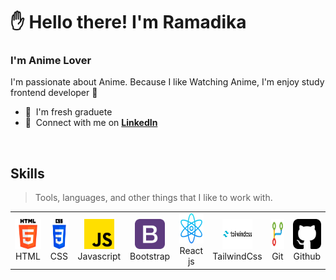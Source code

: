 <h1 align="left" id="macropower-title">✋ Hello there! I'm Ramadika </h1>
<h3 align="left">I'm Anime Lover</h3>

I'm passionate about Anime. Because I like Watching Anime, I'm enjoy study frontend developer 🤯

- 🏦 &nbsp;I'm fresh graduete
- 💼 &nbsp;Connect with me on **[LinkedIn]**

<br>

<h2 align="left" id="macropower-tech">Skills</h2>

> Tools, languages, and other things that I like to work with.

<table>
  <tr>
    <td align="center" width="96">
      <a href="#html">
        <img src="../.github/assets/dimasrdika/html-5.png" width="48" height="48" alt="html" />
      </a>
      <br>HTML
    </td>
    <td align="center" width="96">
      <a href="#css">
        <img src="../.github/assets/dimasrdika/css-3.png" width="48" height="48" alt="css" />
      </a>
      <br>CSS
    </td>
    <td align="center" width="96">
      <a href="#javascript">
        <img src="../.github/assets/dimasrdika/js.png" width="48" height="48" alt="javascript" />
      </a>
      <br>Javascript
    </td>
    <td align="center" width="96">
      <a href="#bootstrap">
        <img src="../.github/assets/dimasrdika/bootstrap.png" width="48" height="48" alt="bootstrap" />
      </a>
      <br>Bootstrap
    </td>
    <td align="center" width="96">
      <a href="#react-js">
        <img src="../.github/assets/dimasrdika/react.png" width="48" height="48" alt="react js" />
      </a>
      <br>React js
    </td>
    <td align="center" width="96">
      <a href="#tailwindcss" >
        <img src="../.github/assets/dimasrdika/tailwind-css.png" width="48" height="48" alt="tailwindcss" />
      </a>
      <br>TailwindCss
    </td>
    <td align="center" width="96">
      <a href="#git" >
        <img src="../.github/assets/dimasrdika/git.png" width="48" height="48" alt="Git" />
      </a>
      <br>Git
    </td>
    <td align="center" width="96">
      <a href="github.com/dimasrdika" >
        <img src="../.github/assets/dimasrdika/github-sign.png" width="48" height="48" alt="github" />
      </a>
      <br>Github
    </td>
  </tr>
</table>

<!-- links -->

[linkedin]: https://www.linkedin.com/in/muhamad-yusuf-rama-dika-34b71b192/ "Ramadika LinkedIn"
